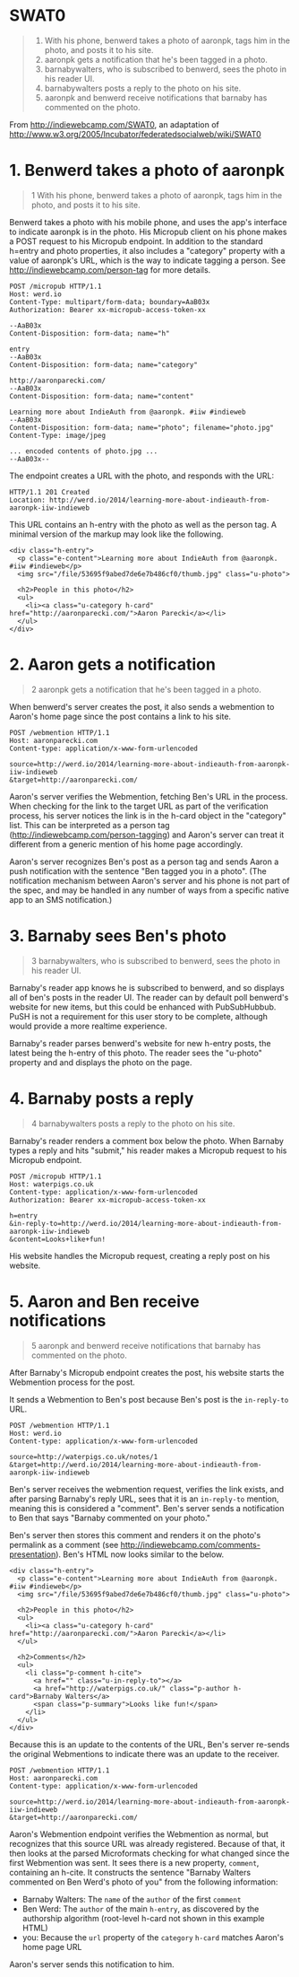 # SWAT0

> 1. With his phone, benwerd takes a photo of aaronpk, tags him in the photo, and posts it to his site.
> 2. aaronpk gets a notification that he's been tagged in a photo.
> 3. barnabywalters, who is subscribed to benwerd, sees the photo in his reader UI.
> 4. barnabywalters posts a reply to the photo on his site.
> 5. aaronpk and benwerd receive notifications that barnaby has commented on the photo.

From http://indiewebcamp.com/SWAT0, an adaptation of http://www.w3.org/2005/Incubator/federatedsocialweb/wiki/SWAT0

# 1. Benwerd takes a photo of aaronpk

> 1 With his phone, benwerd takes a photo of aaronpk, tags him in the photo, and posts it to his site.

Benwerd takes a photo with his mobile phone, and uses the app's interface to indicate
aaronpk is in the photo. His Micropub client on his phone makes a POST request to his Micropub 
endpoint. In addition to the standard h=entry and photo properties, it also includes
a "category" property with a value of aaronpk's URL, which is the way to indicate tagging a person.
See http://indiewebcamp.com/person-tag for more details.

```
POST /micropub HTTP/1.1
Host: werd.io
Content-Type: multipart/form-data; boundary=AaB03x
Authorization: Bearer xx-micropub-access-token-xx

--AaB03x
Content-Disposition: form-data; name="h"

entry
--AaB03x
Content-Disposition: form-data; name="category"

http://aaronparecki.com/
--AaB03x
Content-Disposition: form-data; name="content"

Learning more about IndieAuth from @aaronpk. #iiw #indieweb
--AaB03x
Content-Disposition: form-data; name="photo"; filename="photo.jpg"
Content-Type: image/jpeg

... encoded contents of photo.jpg ...
--AaB03x--
```

The endpoint creates a URL with the photo, and responds with the URL:

```
HTTP/1.1 201 Created
Location: http://werd.io/2014/learning-more-about-indieauth-from-aaronpk-iiw-indieweb
```

This URL contains an h-entry with the photo as well as the person tag. A minimal version
of the markup may look like the following.

```
<div class="h-entry">
  <p class="e-content">Learning more about IndieAuth from @aaronpk. #iiw #indieweb</p>
  <img src="/file/53695f9abed7de6e7b486cf0/thumb.jpg" class="u-photo">

  <h2>People in this photo</h2>
  <ul>
    <li><a class="u-category h-card" href="http://aaronparecki.com/">Aaron Parecki</a></li>
  </ul>
</div>
```



# 2. Aaron gets a notification

> 2 aaronpk gets a notification that he's been tagged in a photo.

When benwerd's server creates the post, it also sends a webmention to Aaron's home page
since the post contains a link to his site.

```
POST /webmention HTTP/1.1
Host: aaronparecki.com
Content-type: application/x-www-form-urlencoded

source=http://werd.io/2014/learning-more-about-indieauth-from-aaronpk-iiw-indieweb
&target=http://aaronparecki.com/
```

Aaron's server verifies the Webmention, fetching Ben's URL in the process. When checking
for the link to the target URL as part of the verification process, his server 
notices the link is in the h-card object in the "category" list. This can be interpreted
as a person tag (http://indiewebcamp.com/person-tagging) and Aaron's server can 
treat it different from a generic mention of his home page accordingly.

Aaron's server recognizes Ben's post as a person tag and sends Aaron a push notification
with the sentence "Ben tagged you in a photo". (The notification mechanism between
Aaron's server and his phone is not part of the spec, and may be handled in any number
of ways from a specific native app to an SMS notification.)


# 3. Barnaby sees Ben's photo

> 3 barnabywalters, who is subscribed to benwerd, sees the photo in his reader UI.

Barnaby's reader app knows he is subscribed to benwerd, and so displays all of ben's 
posts in the reader UI. The reader can by default poll benwerd's website for new items,
but this could be enhanced with PubSubHubbub. PuSH is not a requirement for this user
story to be complete, although would provide a more realtime experience.

Barnaby's reader parses benwerd's website for new h-entry posts, the latest being the
h-entry of this photo. The reader sees the "u-photo" property and and displays the photo
on the page. 


# 4. Barnaby posts a reply

> 4 barnabywalters posts a reply to the photo on his site.

Barnaby's reader renders a comment box below the photo. When Barnaby types a reply and
hits "submit," his reader makes a Micropub request to his Micropub endpoint.

```
POST /micropub HTTP/1.1
Host: waterpigs.co.uk
Content-type: application/x-www-form-urlencoded
Authorization: Bearer xx-micropub-access-token-xx

h=entry
&in-reply-to=http://werd.io/2014/learning-more-about-indieauth-from-aaronpk-iiw-indieweb
&content=Looks+like+fun!
```

His website handles the Micropub request, creating a reply post on his website.


# 5. Aaron and Ben receive notifications

> 5 aaronpk and benwerd receive notifications that barnaby has commented on the photo. 

After Barnaby's Micropub endpoint creates the post, his website starts the Webmention
process for the post. 

It sends a Webmention to Ben's post because Ben's post is the `in-reply-to` URL. 

```
POST /webmention HTTP/1.1
Host: werd.io
Content-type: application/x-www-form-urlencoded

source=http://waterpigs.co.uk/notes/1
&target=http://werd.io/2014/learning-more-about-indieauth-from-aaronpk-iiw-indieweb
```

Ben's server receives the webmention request, verifies the link exists, and after
parsing Barnaby's reply URL, sees that it is an `in-reply-to` mention, meaning this
is considered a "comment". Ben's server sends a notification to Ben that says
"Barnaby commented on your photo."

Ben's server then stores this comment and renders it on the photo's permalink as a
comment (see http://indiewebcamp.com/comments-presentation). Ben's HTML now looks 
similar to the below.

```
<div class="h-entry">
  <p class="e-content">Learning more about IndieAuth from @aaronpk. #iiw #indieweb</p>
  <img src="/file/53695f9abed7de6e7b486cf0/thumb.jpg" class="u-photo">

  <h2>People in this photo</h2>
  <ul>
    <li><a class="u-category h-card" href="http://aaronparecki.com/">Aaron Parecki</a></li>
  </ul>

  <h2>Comments</h2>
  <ul>
    <li class="p-comment h-cite">
      <a href="" class="u-in-reply-to"></a>
      <a href="http://waterpigs.co.uk/" class="p-author h-card">Barnaby Walters</a>
      <span class="p-summary">Looks like fun!</span>
    </li>
  </ul>
</div>
```

Because this is an update to the contents of the URL, Ben's server re-sends the 
original Webmentions to indicate there was an update to the receiver.

```
POST /webmention HTTP/1.1
Host: aaronparecki.com
Content-type: application/x-www-form-urlencoded

source=http://werd.io/2014/learning-more-about-indieauth-from-aaronpk-iiw-indieweb
&target=http://aaronparecki.com/
```

Aaron's Webmention endpoint verifies the Webmention as normal, but recognizes that 
this source URL was already registered. Because of that, it then looks at the parsed
Microformats checking for what changed since the first Webmention was sent. It 
sees there is a new property, `comment`, containing an h-cite. It constructs the sentence
"Barnaby Walters commented on Ben Werd's photo of you" from the following information:

* Barnaby Walters: The `name` of the `author` of the first `comment`
* Ben Werd: The `author` of the main `h-entry`, as discovered by the authorship algorithm (root-level h-card not shown in this example HTML)
* you: Because the `url` property of the `category` `h-card` matches Aaron's home page URL

Aaron's server sends this notification to him.

